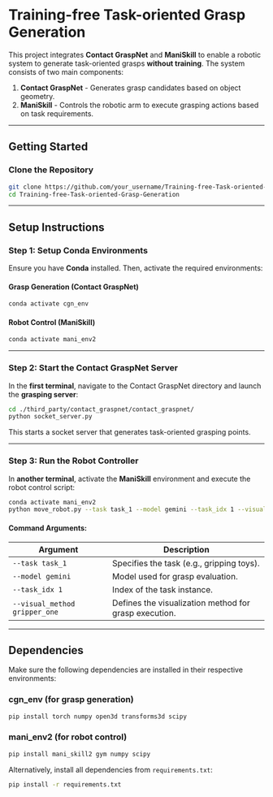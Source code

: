 # Training-free Task-oriented Grasp Generation

This project integrates **Contact GraspNet** and **ManiSkill** to enable a robotic system to generate task-oriented grasps **without training**. The system consists of two main components:

1. **Contact GraspNet** - Generates grasp candidates based on object geometry.
2. **ManiSkill** - Controls the robotic arm to execute grasping actions based on task requirements.

---

## Getting Started

### Clone the Repository
```bash
git clone https://github.com/your_username/Training-free-Task-oriented-Grasp-Generation.git
cd Training-free-Task-oriented-Grasp-Generation
```

---

## Setup Instructions

### Step 1: Setup Conda Environments
Ensure you have **Conda** installed. Then, activate the required environments:

#### Grasp Generation (Contact GraspNet)
```bash
conda activate cgn_env
```

#### Robot Control (ManiSkill)
```bash
conda activate mani_env2
```

---

### Step 2: Start the Contact GraspNet Server
In the **first terminal**, navigate to the Contact GraspNet directory and launch the **grasping server**:

```bash
cd ./third_party/contact_graspnet/contact_graspnet/
python socket_server.py
```
This starts a socket server that generates task-oriented grasping points.

---

### Step 3: Run the Robot Controller
In **another terminal**, activate the **ManiSkill** environment and execute the robot control script:

```bash
conda activate mani_env2
python move_robot.py --task task_1 --model gemini --task_idx 1 --visual_method gripper_one
```

#### Command Arguments:
| Argument | Description |
|----------|------------|
| `--task task_1` | Specifies the task (e.g., gripping toys). |
| `--model gemini` | Model used for grasp evaluation. |
| `--task_idx 1` | Index of the task instance. |
| `--visual_method gripper_one` | Defines the visualization method for grasp execution. |


---

##  Dependencies
Make sure the following dependencies are installed in their respective environments:

### cgn_env (for grasp generation)
```bash
pip install torch numpy open3d transforms3d scipy
```

### mani_env2 (for robot control)
```bash
pip install mani_skill2 gym numpy scipy
```

Alternatively, install all dependencies from `requirements.txt`:
```bash
pip install -r requirements.txt
```


